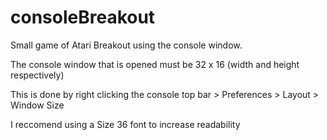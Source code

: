 # consoleBreakout
Small game of Atari Breakout using the console window.

The console window that is opened must be 32 x 16 (width and height respectively) 

This is done by right clicking the console top bar > Preferences > Layout > Window Size

I reccomend using a Size 36 font to increase readability


